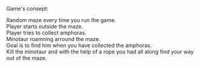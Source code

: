 Game's consept:

Random maze every time you run the game.  
Player starts outside the maze.  
Player tries to collect amphoras.  
Minotaur roamning arround the maze.  
Goal is to find him when you have collected the amphoras.  
Kill the minotaur and with the help of a rope you had all along find your way out of the maze.
